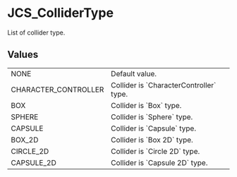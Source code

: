 # JCS_ColliderType

List of collider type.

## Values

<table>
<tr>
<td>NONE</td>
<td>Default value.</td>
</tr>

<tr>
<td>CHARACTER_CONTROLLER</td>
<td>Collider is `CharacterController` type.</td>
</tr>

<tr>
<td>BOX</td>
<td>Collider is `Box` type.</td>
</tr>

<tr>
<td>SPHERE</td>
<td>Collider is `Sphere` type.</td>
</tr>

<tr>
<td>CAPSULE</td>
<td>Collider is `Capsule` type.</td>
</tr>

<tr>
<td>BOX_2D</td>
<td>Collider is `Box 2D` type.</td>
</tr>

<tr>
<td>CIRCLE_2D</td>
<td>Collider is `Circle 2D` type.</td>
</tr>

<tr>
<td>CAPSULE_2D</td>
<td>Collider is `Capsule 2D` type.</td>
</tr>
</table>

